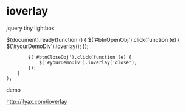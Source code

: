 ioverlay
========

jquery tiny lightbox

  $(document).ready(function () {
           $('#btnOpenObj').click(function (e) {
                $('#yourDemoDiv').ioverlay();
            });

            $('#btnCloseObj').click(function (e) {
                $('#yourDemoDiv').ioverlay('close');
            });
        }
    );


demo 

http://ilyax.com/ioverlay
